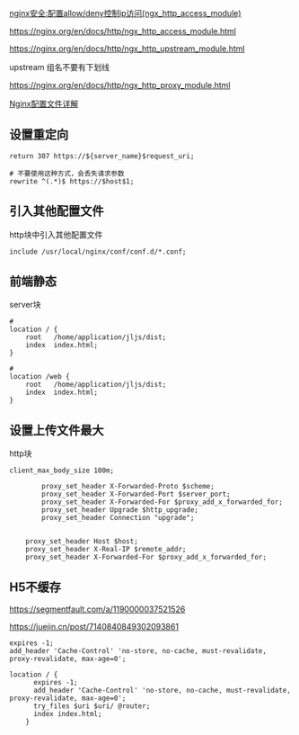 

[nginx安全:配置allow/deny控制ip访问(ngx_http_access_module)](https://www.cnblogs.com/architectforest/p/12794412.html)

https://nginx.org/en/docs/http/ngx_http_access_module.html



https://nginx.org/en/docs/http/ngx_http_upstream_module.html

upstream 组名不要有下划线



https://nginx.org/en/docs/http/ngx_http_proxy_module.html



[Nginx配置文件详解](https://www.cnblogs.com/54chensongxia/p/12938929.html)

## 设置重定向

```
return 307 https://${server_name}$request_uri;
```

```
# 不要使用这种方式，会丢失请求参数
rewrite ^(.*)$ https://$host$1;
```



## 引入其他配置文件

http块中引入其他配置文件

```
include /usr/local/nginx/conf/conf.d/*.conf;
```



## 前端静态

server块

```
# 
location / {
    root   /home/application/jljs/dist;
    index  index.html;
}

# 
location /web {
    root   /home/application/jljs/dist;
    index  index.html;
}
```

## 设置上传文件最大

http块

```
client_max_body_size 100m;
```

```
        proxy_set_header X-Forwarded-Proto $scheme;
        proxy_set_header X-Forwarded-Port $server_port;
        proxy_set_header X-Forwarded-For $proxy_add_x_forwarded_for;
        proxy_set_header Upgrade $http_upgrade;
        proxy_set_header Connection "upgrade";
        
        
    proxy_set_header Host $host;
	proxy_set_header X-Real-IP $remote_addr;
	proxy_set_header X-Forwarded-For $proxy_add_x_forwarded_for;
```

## H5不缓存

https://segmentfault.com/a/1190000037521526

https://juejin.cn/post/7140840849302093861

```
expires -1;
add_header 'Cache-Control' 'no-store, no-cache, must-revalidate, proxy-revalidate, max-age=0';
```



```
location / {
      expires -1;
      add_header 'Cache-Control' 'no-store, no-cache, must-revalidate, proxy-revalidate, max-age=0';
      try_files $uri $uri/ @router;
      index index.html;
    }
```

